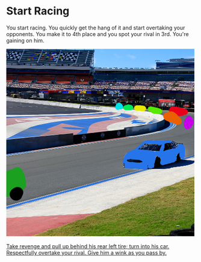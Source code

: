 # Start Racing  
You start racing. You quickly get the hang of it and start overtaking your opponents. You make it to 4th place and you spot your rival in 3rd. You're gaining on him.  

![gaining-on-rival.png](../pictures/gaining-on-rival.png)  

[Take revenge and pull up behind his rear left tire; turn into his car.](rival-explode.md)  
[Respectfully overtake your rival. Give him a wink as you pass by.](greatest-racer.md)